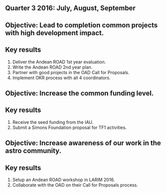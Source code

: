 ## Quarter 3 2016: July, August, September

## Objective: Lead to completion common projects with high development impact.

## Key results
1. Deliver the Andean ROAD 1st year evaluation.
2. Write the Andean ROAD 2nd year plan.
3. Partner with good projects in the OAD Call for Proposals.
4. Implement OKR process with all 4 coordinators.

## Objective: Increase the common funding level.

## Key results
1. Receive the seed funding from the IAU.
2. Submit a Simons Foundation proposal for TF1 activities.

## Objective: Increase awareness of our work in the astro community.

## Key results
1. Setup an Andean ROAD workshop in LARIM 2016.
2. Collaborate with the OAD on their Call for Proposals process.


